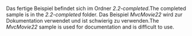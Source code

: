 <span data-ttu-id="3c770-101">Das fertige Beispiel befindet sich im Ordner *2.2-completed*.</span><span class="sxs-lookup"><span data-stu-id="3c770-101">The completed sample is in the *2.2-completed* folder.</span></span> <span data-ttu-id="3c770-102">Das Beispiel *MvcMovie22* wird zur Dokumentation verwendet und ist schwierig zu verwenden.</span><span class="sxs-lookup"><span data-stu-id="3c770-102">The *MvcMovie22* sample is used for documentation and is difficult to use.</span></span>
